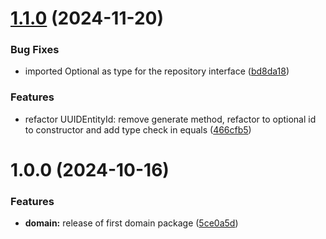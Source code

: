 # [1.1.0](https://github.com/domaincrafters/ddd_deno_domain/compare/v1.0.0...v1.1.0) (2024-11-20)


### Bug Fixes

* imported Optional as type for the repository interface ([bd8da18](https://github.com/domaincrafters/ddd_deno_domain/commit/bd8da18326067722e5f2918c3c0fb7743edb4ece))


### Features

* refactor UUIDEntityId: remove generate method, refactor to  optional id to constructor and add type check in equals ([466cfb5](https://github.com/domaincrafters/ddd_deno_domain/commit/466cfb5197fd593c3e94cdb0b758aa91aca877c9))

# 1.0.0 (2024-10-16)


### Features

* **domain:** release of first domain package ([5ce0a5d](https://github.com/domaincrafters/ddd_deno_domain/commit/5ce0a5dfb181a056abc73412ead4cc785caa7d7b))
